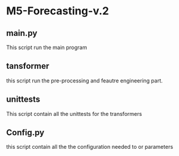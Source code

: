 # M5-Forecasting-v.2

## main.py
This script run the main program

## tansformer
this script run the pre-processing and feautre engineering part.

## unittests
This script contain all the unittests for the transformers

## Config.py
this script contain all the the configuration needed to or parameters
